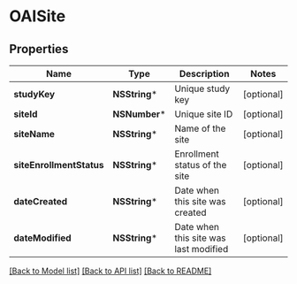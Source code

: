 # OAISite

## Properties
Name | Type | Description | Notes
------------ | ------------- | ------------- | -------------
**studyKey** | **NSString*** | Unique study key | [optional] 
**siteId** | **NSNumber*** | Unique site ID | [optional] 
**siteName** | **NSString*** | Name of the site | [optional] 
**siteEnrollmentStatus** | **NSString*** | Enrollment status of the site | [optional] 
**dateCreated** | **NSString*** | Date when this site was created | [optional] 
**dateModified** | **NSString*** | Date when this site was last modified | [optional] 

[[Back to Model list]](../README.md#documentation-for-models) [[Back to API list]](../README.md#documentation-for-api-endpoints) [[Back to README]](../README.md)


